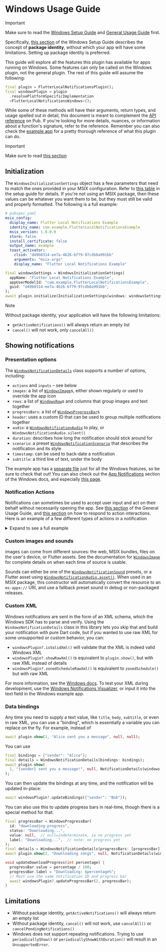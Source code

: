 # Windows Usage Guide

> [!Important]
>
> Make sure to read the [Windows Setup Guide](./windows-setup.md) and [General Usage Guide](./usage.md) first.
>
> Specifically, [this section](./windows-setup.md#msix-packaging) of the Windows Setup Guide describes the concept of **package identity**, without which your app will have some limitations. Setting up package identity is preferred.

This guide will explore all the features this plugin has available for apps running on Windows. Some features can only be called on the Windows plugin, not the general plugin. The rest of this guide will assume the following:

```dart
final plugin = FlutterLocalNotificationsPlugin();
final windowsPlugin = plugin
  .resolvePlatformSpecificImplementation
  <FlutterLocalNotificationsWindows>();
```

While some of these methods will have their arguments, return types, and usage spelled out in detail, this document is meant to complement the [API reference](https://pub.dev/documentation/flutter_local_notifications/latest/index.html) on Pub. If you're looking for more details, nuances, or information about a function's signature, refer to the reference. Remember you can also check the [example app](https://github.com/MaikuB/flutter_local_notifications/tree/master/flutter_local_notifications/example) for a pretty thorough reference of what this plugin can do.

> [!IMPORTANT]
>
> Make sure to read [this section]()

## Initialization

The `WindowsInitializationSettings` object has a few parameters that need to match the ones provided in your MSIX configuration. Refer to [this table](./windows-setup.md#setting-up-msix) in the setup guide for details. If you're not using an MSIX package, then these values can be whatever you want them to be, but they must still be valid and properly formatted. The following is a full example:

```yaml
# pubspec.yaml
msix_config:
  display_name: Flutter Local Notifications Example
  identity_name: com.example.FlutterLocalNotificationsExample
  msix_version: 1.0.0.0
  store: false
  install_certificate: false
  output_name: example
  toast_activator:
    clsid: "d49b0314-ee7a-4626-bf79-97cdb8a991bb"
    arguments: "msix-args"
    display_name: "Flutter Local Notifications Example"
```

```dart
final windowsSettings = WindowsInitializationSettings(
  appName: "Flutter Local Notifications Example",
  appUserModelId: "com.example.FlutterLocalNotificationsExample",
  guid: "d49b0314-ee7a-4626-bf79-97cdb8a991bb",
);
await plugin.initialize(InitializationSettings(windows: windowsSettings);
```

> [!Note]
>
> Without package identity, your application will have the following limitations:
>
> - `getActiveNotifications()` will always return an empty list
> - `cancel()` will not work, only `cancelAll()`

## Showing notifications

### Presentation options

The [`WindowsNotificationDetails`](https://pub.dev/documentation/flutter_local_notifications/latest/flutter_local_notifications/WindowsNotificationDetails-class.html) class supports a number of options, including:

- `actions` and `inputs` – see below
- `images`: a list of [`WindowsImage`](https://pub.dev/documentation/flutter_local_notifications/latest/flutter_local_notifications/WindowsImage-class.html)s, either shown regularly or used to override the app icon
- `rows`: a list of [`WindowsRow`](https://pub.dev/documentation/flutter_local_notifications/latest/flutter_local_notifications/WindowsRow-class.html)s and columns that group images and text together
- `progressBars`: a list of [`WindowsProgressBar`](https://pub.dev/documentation/flutter_local_notifications/latest/flutter_local_notifications/WindowsProgressBar-class.html)s
- `header`: uses a custom ID that can be used to group multiple notifications together
- `audio`: a [`WindowsNotificationAudio`](https://pub.dev/documentation/flutter_local_notifications/latest/flutter_local_notifications/WindowsNotificationAudio-class.html) to play, or `WindowsNotificationAudio.silent()`
- `duration`: describes how long the notification should stick around for
- `scenario`: a preset [`WindowsNotificationScenario`](https://pub.dev/documentation/flutter_local_notifications/latest/flutter_local_notifications/WindowsNotificationScenario.html) that describes the notification and its style
- `timestamp`: can be used to back-date a notification
- `subtitle`: a third line of text, under the body

The example app has a [separate file](https://github.com/MaikuB/flutter_local_notifications/blob/master/flutter_local_notifications/example/lib/windows.dart) just for all the Windows features, so be sure to check that out! You can also check out the [App Notifications](https://learn.microsoft.com/en-us/windows/apps/develop/notifications/app-notifications/) section of the Windows docs, and especially [this page](https://learn.microsoft.com/en-us/windows/apps/develop/notifications/app-notifications/adaptive-interactive-toasts?tabs=appsdk).

### Notification Actions

Notifications can sometimes be used to accept user input and act on their behalf without necessarily opening the app. See [this section](./usage.md#notification-actions) of the General Usage Guide, and [this section](./usage.md#the-initialize-function) on how to respond to action interactions. Here is an example of a few different types of actions in a notification

<details>
<summary>Expand to see a full example</summary>

```dart
final markReadButton = WindowsAction(content: "Mark as Read", arguments: "mark-read");

final deleteButton = WindowsAction(
	content: "Delete",
  arguments: "delete-message",
  buttonStyle: WindowsButtonStyle.critical,
  tooltip: "Delete this message",
);

final respondTextInput = WindowsTextInput(
	id: "reply-message",
  placeHoldContent: "Enter a message...",
  title: "Reply",
);

final presetSelection = WindowsSelection(
	id: "reply-message",
  title: "Respond with a preset message",
  items: [
    WindowsSelection(id: "reply1", content: "Hello!"),
    WindowsSelection(id: "reply2", content: "Please leave me alone..."),
  ],
);

final details = WindowsNotificationDetails(
	actions: [markReadButton, deleteButton],
  inputs: [respondTextInput, presetSelection],
);

await plugin.show(
  1, "Alice sent you a message", "Hey! Are you ready?",
	NotificationDetails(windows: details),
  payload: "message_ID_123",
);

void onNotificationTapped(NotificationResponse response) {
  final messageId = response.payload;
  switch (response.actionId) {
    case "delete-message": deleteMessage(messageId);
    case "mark-read": markRead(messageID, true);
    case "reply-message":
      // Inputs on Windows are in NotificationResponse.data
      final reply = response.data["reply-message"];
      replyToMessage(messageId, reply);
  }
}
```

</details>

### Custom images and sounds

images can come from different sources: the web, MSIX bundles, files on the user's device, or Flutter assets. See the documentation for [`WindowsImage`](https://pub.dev/documentation/flutter_local_notifications/latest/flutter_local_notifications/WindowsImage-class.html) for complete details on when each time of source is usable.

Sounds can either be one of the [`WindowsNotificationSound`](https://pub.dev/documentation/flutter_local_notifications/latest/flutter_local_notifications/WindowsNotificationSound.html) presets, or a Flutter asset using [`WindowsNotificationAudio.asset()`](https://pub.dev/documentation/flutter_local_notifications/latest/flutter_local_notifications/WindowsNotificationAudio/WindowsNotificationAudio.asset.html). When used in an MSIX package, this constructor will automatically convert the resource to an `ms-appx://` URI, and use a fallback preset sound in debug or non-packaged releases.

### Custom XML

Windows notifications are sent in the form of an XML schema, which the Windows SDK has to parse and verify. Using the `WindowsNotificationDetails` class in this library lets you skip that and build your notification with pure Dart code, but if you wanted to use raw XML for some unsupported or custom behavior, you can:

- `windowsPlugin?.isValidXml()` will validate that the XML is indeed valid Windows XML
- `windowsPlugin?.showRawXml()` is equivalent to `plugin.show()`, but with raw XML instead of details
- `windowsPlugin?.zonedScheduleRawXml()` is equivalent to `zonedSchedule()` but with raw XML

For more information, see the [Windows docs](https://learn.microsoft.com/en-us/uwp/schemas/tiles/toastschema/schema-root). To test your XML during development, use the [Windows Notifications Visualizer](https://learn.microsoft.com/en-us/windows/apps/design/shell/tiles-and-notifications/notifications-visualizer), or input it into the text field in the Windows example app.

### Data bindings

Any time you need to supply a text value, like `title`, `body`, `subtitle`, or even in raw XML, you can use a "binding", which is essentially a variable you can replace on the fly. For example, instead of

```dart
await plugin.show(1, "Alice sent you a message", null, null);
```

You can use

```dart
final bindings = {"sender": "Alice"};
final details = WindowsNotificationDetails(bindings: bindings);
await plugin.show(
  1, "{sender} sent you a message!", null, NotificationDetails(windows: details),
);
```

You can then update the bindings at any time, and the notification will be updated in-place:

```dart
await windowsPlugin?.updateBindings({"sender": "Bob"});
```

You can also use this to update progress bars in real-time, though there is a special method for that:

```dart
final progressBar = WindowsProgressBar(
  id: "downloading-progress",
  status: "Downloading...",
  value: null,  // null=indeterminate, ie no progress yet
  label: "Downloading...",  // note: no progress yet
);
final details = WindowsNotificationDetails(progressBars: [progressBar]);
await plugin.show(2, "Downloading songs", null, NotificationDetails(windows: details));

void updateDownloadProgress(int percentage) {
  progressBar.value = percentage / 100;
  progressBar.label = "Downloading: $percentage%";
  // Must use the same notification ID and progress bar
  await windowsPlugin?.updateProgressBar(2, progressBar);
}
```

## Limitations

- Without package identity, `getActiveNotifications()` will always return an empty list
- Without package identity, `cancel()` will not work, use `cancelAll()` or `cancelPendingNotifications()`
- Windows does not support repeating notifications. Trying to use `periodicallyShow()` or `periodicallyShowWithDuration()` will result in an `UnsupportedError`.
